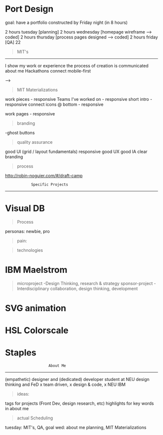 Port Design
===========

goal: have a portfolio constructed by Friday night (in 8 hours)

2 hours tuesday [planning]
2 hours wednesday [homepage wireframe --> coded]
2 hours thursday [process pages designed --> coded]
2 hours friday [QA]
22
>MIT's
------
I show my work or experience
the process of creation is communicated
about me Hackathons
connect
mobile-first



--> 
>MIT Materializations

work pieces - responsive
Teams I've worked on - responsive
short intro - responsive
connect icons @ bottom - responsive


work pages - responsive

>branding

-ghost buttons


>quality assurance

good UI (grid / layout fundamentals)
responsive
good UX
good IA
clear branding


>process

http://robin-noguier.com/#/draft-camp



                Specific Projects
------------------------------------------------------------------------------------------------------
Visual DB
========

>Process

personas: newbie, pro

>pain:

>technologies


IBM Maelstrom
=============

>microproject
    -Design Thinking, research & strategy
>sponsor-project
    -Interdisciplinary collaboration, design thinking, development
    
SVG animation
=============


HSL Colorscale
==============

Staples
=======

                        About Me
------------------------------------------------------------------------------------------------------
(empathetic) designer and (dedicated) developer
student at NEU
design thinking and FeD
  x team driven, x design & code, x NEU IBM
  
  



>ideas:

tags for projects (Front Dev, design research, etc)
highlights for key words in about me

>actual Scheduling

tuesday: MIT's, QA, goal
wed: about me planning, MIT Materializations